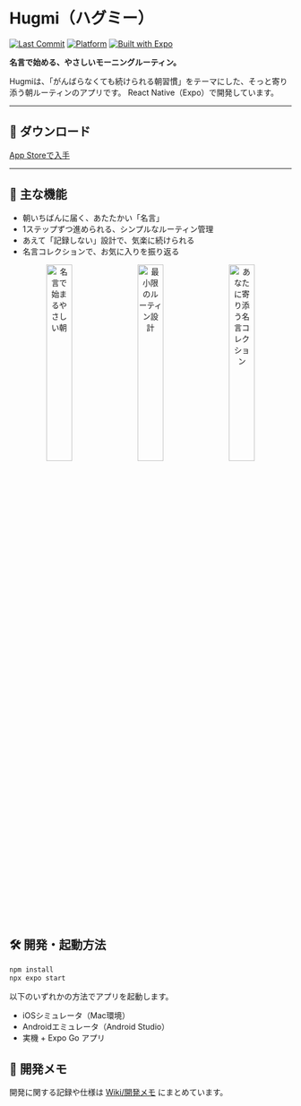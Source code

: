 # Hugmi（ハグミー）

[![Last Commit](https://img.shields.io/github/last-commit/motoshifurugen/hugmi?style=flat-square)](https://github.com/motoshifurugen/hugmi/commits/main)
[![Platform](https://img.shields.io/badge/platform-iOS-blue?style=flat-square&logo=apple)](https://apps.apple.com/us/app/hugmi-%E3%83%8F%E3%82%B0%E3%83%9F%E3%83%BC/id6745621864)
[![Built with Expo](https://img.shields.io/badge/built%20with-Expo-000020?style=flat-square&logo=expo)](https://expo.dev)

**名言で始める、やさしいモーニングルーティン。**

Hugmiは、「がんばらなくても続けられる朝習慣」をテーマにした、そっと寄り添う朝ルーティンのアプリです。
React Native（Expo）で開発しています。

---

## 📲 ダウンロード

[App Storeで入手](https://apps.apple.com/us/app/hugmi-%E3%83%8F%E3%82%B0%E3%83%9F%E3%83%BC/id6745621864)

---

## 🌼 主な機能

- 朝いちばんに届く、あたたかい「名言」
- 1ステップずつ進められる、シンプルなルーティン管理
- あえて「記録しない」設計で、気楽に続けられる
- 名言コレクションで、お気に入りを振り返る

<p align="center">
  <img src="https://i.gyazo.com/53aaaed6b9dd152af52342c7cc870d31.png" width="30%" style="margin-right: 8px;" alt="名言で始まるやさしい朝">
  <img src="https://i.gyazo.com/52bb0d3b03656e85be59331f981bcda1.png" width="30%" style="margin-right: 8px;" alt="最小限のルーティン設計">
  <img src="https://i.gyazo.com/07edda4aab7ed2abdfaaacacffeb4dd3.png" width="30%" alt="あなたに寄り添う名言コレクション">
</p>

## 🛠 開発・起動方法

```bash
npm install
npx expo start
```
以下のいずれかの方法でアプリを起動します。
- iOSシミュレータ（Mac環境）
- Androidエミュレータ（Android Studio）
- 実機 + Expo Go アプリ

## 📝 開発メモ

開発に関する記録や仕様は [Wiki/開発メモ](hhttps://github.com/motoshifurugen/Hugmi/wiki/%E9%96%8B%E7%99%BA%E3%83%A1%E3%83%A2) にまとめています。
